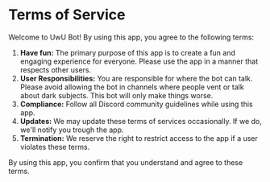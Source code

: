 # Terms of Service
Welcome to UwU Bot! By using this app, you agree to the following terms:
1. **Have fun:** The primary purpose of this app is to create a fun and engaging experience for everyone. Please use the app in a manner that respects other users.
2. **User Responsibilities:** You are responsible for where the bot can talk. Please avoid allowing the bot in channels where people vent or talk about dark subjects. This bot will only make things worse.
3. **Compliance:** Follow all Discord community guidelines while using this app.
4. **Updates:** We may update these terms of services occasionally. If we do, we'll notify you trough the app.
5. **Termination:** We reserve the right to restrict access to the app if a user violates these terms.

By using this app, you confirm that you understand and agree to these terms.
